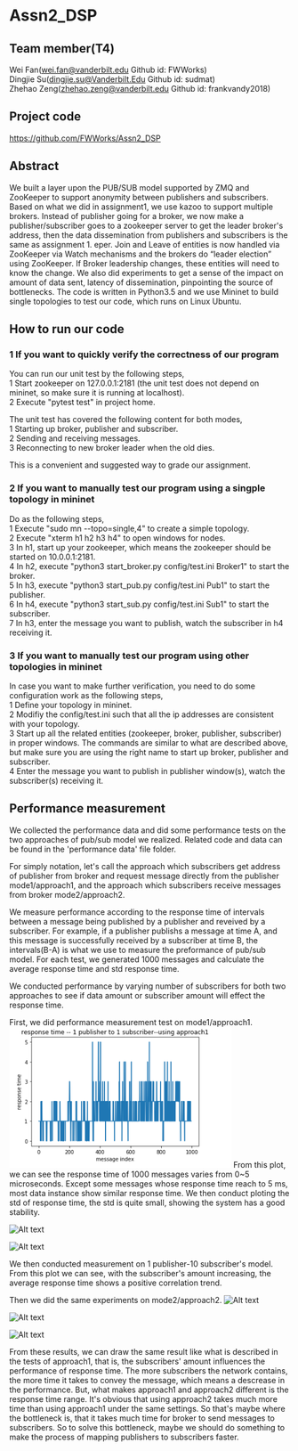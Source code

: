 # Assn2_DSP
## Team member(T4)
Wei Fan(wei.fan@vanderbilt.edu Github id: FWWorks)  
Dingjie Su(dingjie.su@Vanderbilt.Edu Github id: sudmat)  
Zhehao Zeng(zhehao.zeng@vanderbilt.edu Github id: frankvandy2018) 

## Project code
https://github.com/FWWorks/Assn2_DSP

## Abstract
We built a layer upon the PUB/SUB model supported by ZMQ and ZooKeeper to support anonymity between publishers and subscribers. 
Based on what we did in assignment1, we use kazoo to support multiple brokers. Instead of publisher going for a broker, we now make a  publisher/subscriber goes to a zookeeper server to get the leader broker's address, then the data dissemination from publishers and subscribers is the same as assignment 1. eper. Join and Leave of entities is now handled via ZooKeeper via Watch mechanisms and the brokers do “leader election” using ZooKeeper. If Broker leadership changes, these entities will need to know the change. 
We also did experiments to get a sense of the impact on amount of data sent, latency of dissemination, pinpointing the source of bottlenecks.
The code is written in Python3.5 and we use Mininet to build single topologies to test our code, which runs on Linux Ubuntu.

## How to run our code

### 1 If you want to quickly verify the correctness of our program

You can run our unit test by the following steps,  
1 Start zookeeper on 127.0.0.1:2181 (the unit test does not depend on mininet, so make sure it is running at localhost).  
2 Execute "pytest test" in project home.

The unit test has covered the following content for both modes,  
1 Starting up broker, publisher and subscriber.  
2 Sending and receiving messages.  
3 Reconnecting to new broker leader when the old dies.  

This is a convenient and suggested way to grade our assignment.

### 2 If you want to manually test our program using a singple topology in mininet

Do as the following steps,  
1 Execute "sudo mn --topo=single,4" to create a simple topology.  
2 Execute "xterm h1 h2 h3 h4" to open windows for nodes.  
3 In h1, start up your zookeeper, which means the zookeeper should be started on 10.0.0.1:2181.  
4 In h2, execute "python3 start_broker.py config/test.ini Broker1" to start the broker.  
5 In h3, execute "python3 start_pub.py config/test.ini Pub1" to start the publisher.  
6 In h4, execute "python3 start_sub.py config/test.ini Sub1" to start the subscriber.  
7 In h3, enter the message you want to publish, watch the subscriber in h4 receiving it.

### 3 If you want to manually test our program using other topologies in mininet

In case you want to make further verification, you need to do some configuration work as the following steps,  
1 Define your topology in mininet.  
2 Modifiy the config/test.ini such that all the ip addresses are consistent with your topology.  
3 Start up all the related entities (zookeeper, broker, publisher, subscriber) in proper windows. The commands are similar to what are described above, but make sure you are using the right name to start up broker, publisher and subscriber.  
4 Enter the message you want to publish in publisher window(s), watch the subscriber(s) receiving it.

## Performance measurement
We collected the performance data and did some performance tests on the two approaches of pub/sub model we realized. Related code and data can be found in the 'performance data' file folder.

For simply notation, let's call the approach which subscribers get address of publisher from broker and request message directly from the publisher mode1/approach1, and the approach which subscribers receive messages from broker mode2/approach2. 

We measure performance according to the response time of intervals between a message being published by a publisher and reveived by a subscriber. For example, if a publisher publishs a message at time A, and this message is successfully received by a subscriber at time B, the intervals(B-A) is what we use to measure the preformance of pub/sub model. For each test, we generated 1000 messages and calculate the average response time and std response time.

We conducted performance by varying number of subscribers for both two approaches to see if data amount or subscriber amount will effect the response time. 

First, we did performance measurement test on mode1/approach1.
![Alt text](./plots/1-1_mode1.PNG "")
From this plot, we can see the response time of 1000 messages varies from 0~5 microseconds. Except some messages whose response time reach to 5 ms, most data instance show similar response time. We then conduct ploting the std of response time, the std is quite small, showing the system has a good stability. 

![Alt text](./img/std_mode1.PNG "")

![Alt text](./img/1_1_1_10_mode1.PNG "")

We then conducted measurement on 1 publisher-10 subscriber's model. From this plot we can see, with the subscriber's amount increasing, the average response time shows a positive correlation trend. 

Then we did the same experiments on mode2/approach2.
![Alt text](./img/1-1_mode2.PNG "")

![Alt text](./img/std_mode2.PNG "")

![Alt text](./img/1_1_1_10_mode2.PNG "")

From these results, we can draw the same result like what is described in the tests of approach1, that is, the subscribers' amount influences the performance of response time. The more subscribers the network contains, the more time it takes to convey the message, which means a descrease in the performance. 
But, what makes approach1 and approach2 different is the response time range. It's obvious that using approach2 takes much more time than using approach1 under the same settings. So that's maybe where the bottleneck is, that it takes much time for broker to send messages to subscribers. So to solve this bottleneck, maybe we should do something to make the process of mapping publishers to subscribers faster.

